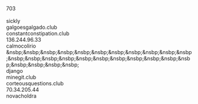703<br>
<br>
 sickly<br>
 galgoesgalgado.club<br>
 constantconstipation.club<br>
 136.244.96.33<br>
 calmocolirio<br>
 &nsbp;&nsbp;&nsbp;&nsbp;&nsbp;&nsbp;&nsbp;&nsbp;&nsbp;&nsbp;&nsbp;&nsbp;&nsbp;&nsbp;&nsbp;&nsbp;&nsbp;&nsbp;&nsbp;&nsbp;&nsbp;&nsbp;&nsbp;&nsbp;&nsbp;&nsbp;<br>
 django<br>
 minegit.club<br>
 corteousquestions.club<br>
 70.34.205.44<br>
 novacholdra